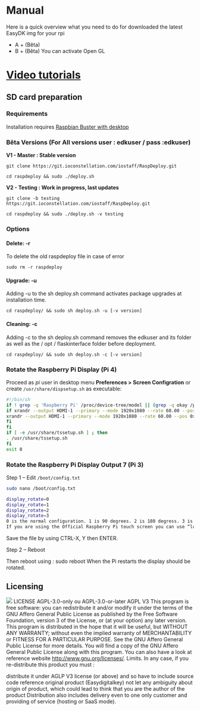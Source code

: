 # Manual

Here is a quick overview what you need to do for downloaded the latest EasyDK img for your rpi

- A + (Bêta) 
- B + (Bêta) You can activate Open GL

# [Video tutorials ](https://easydigitalkey.com/gb/content/36-discover-easy-dkon-video)
 
## SD card preparation

### Requirements
Installation requires [Raspbian Buster with desktop](https://www.raspberrypi.org/downloads/raspbian/)

### Bêta Versions (For All versions    user : edkuser / pass :edkuser)

**V1 - Master : Stable version**

`git clone https://git.ioconstellation.com/iostaff/RaspDeploy.git`

`cd raspdeploy && sudo ./deploy.sh`

 
**V2 - Testing : Work in progress, last updates**

`git clone -b testing https://git.ioconstellation.com/iostaff/RaspDeploy.git`

`cd raspdeploy && sudo ./deploy.sh -v testing`

### Options

#### Delete: -r
To delete the old raspdeploy file in case of error

`sudo rm -r raspdeploy`

#### Upgrade: -u
Adding -u to the sh deploy.sh command activates package upgrades at installation time.

`cd raspdeploy/ && sudo sh deploy.sh -u [-v version]`

#### Cleaning: -c
Adding -c to the sh deploy.sh command removes the edkuser and its folder as well as the / opt / flaskinterface folder before deployment.

`cd raspdeploy/ && sudo sh deploy.sh -c [-v version]`

### Rotate the Raspberry Pi Display (Pi 4)

Proceed as *pi* user in desktop menu **Preferences > Screen Configration** or create `/usr/share/dispsetup.sh` as executable:

```bash
#!/bin/sh
if ! grep -q 'Raspberry Pi' /proc/device-tree/model || (grep -q okay /proc/device-tree/soc/v3d@7ec00000/status 2> /dev/null || grep -q okay /proc/device-tree/soc/firmwarekms@7e600000/status 2> /dev/null || grep -q okay /proc/device-tree/v3dbus/v3d@7ec04000/status 2> /dev/null) ; then
if xrandr --output HDMI-1 --primary --mode 1920x1080 --rate 60.00 --pos 0x0 --rotate right --dryrun ; then
xrandr --output HDMI-1 --primary --mode 1920x1080 --rate 60.00 --pos 0x0 --rotate right
fi
fi
if [ -e /usr/share/tssetup.sh ] ; then
. /usr/share/tssetup.sh
fi
exit 0

```


### Rotate the Raspberry Pi Display Output 7 (Pi 3)

Step 1 – Edit `/boot/config.txt`

```bash
sudo nano /boot/config.txt

display_rotate=0
display_rotate=1
display_rotate=2
display_rotate=3
0 is the normal configuration. 1 is 90 degrees. 2 is 180 degress. 3 is 270 degrees.
If you are using the Official Raspberry Pi touch screen you can use “lcd_rotate” rather than “display_rotate”.
```


Save the file by using CTRL-X, Y then ENTER.

Step 2 – Reboot

Then reboot using : sudo reboot When the Pi restarts the display should be rotated.


## Licensing
![](https://easydigitalkey.com/img/cms/t%C3%A9l%C3%A9chargement%20(2).png)
LICENSE AGPL-3.0-only ou AGPL-3.0-or-later
AGPL V3 This program is free software: you can redistribute it and/or modify it under the terms of the GNU Affero General Public License as published by the Free Software Foundation, version 3 of the License, or (at your option) any later version.
This program is distributed in the hope that it will be useful, but WITHOUT ANY WARRANTY; without even the implied warranty of MERCHANTABILITY or FITNESS FOR A PARTICULAR PURPOSE. See the GNU Affero General Public License for more details.
You will find a copy of the GNU Affero General Public License along with this program.
You can also have a look at reference website http://www.gnu.org/licenses/. Limits. In any case, if you re-distribute this product you must :

distribute it under AGLP V3 license (or above) and so have to include source code
reference original product (Easydigitalkey)
not let any ambiguity about origin of product, which could lead to think that you are the author of the product 
Distribution also includes delivery even to one only customer and providing of service (hosting or SaaS mode). 